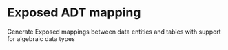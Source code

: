 # Exposed ADT mapping

Generate Exposed mappings between data entities and tables with support for algebraic data types
